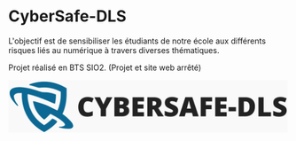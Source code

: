 # CyberSafe-DLS

L'objectif est de sensibiliser les étudiants de notre école aux différents risques liés au numérique à travers diverses thématiques.

Projet réalisé en BTS SIO2.
(Projet et site web arrêté)

![logo_cybersafedls](./logo_cybersafedls.png)
